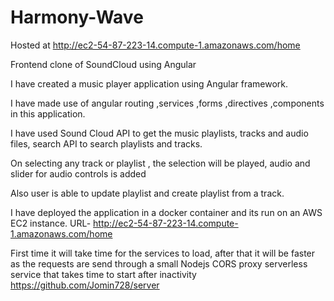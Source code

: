 # Harmony-Wave
Hosted at http://ec2-54-87-223-14.compute-1.amazonaws.com/home

Frontend clone of SoundCloud using Angular

I have created a music player application using Angular framework.

I have made use of angular routing ,services ,forms ,directives ,components in this application.

I have used Sound Cloud API to get the music playlists, tracks and audio files, search API to search playlists and tracks.

On selecting any track or playlist , the selection will be played, audio and slider for audio controls is added 

Also user is able to update playlist and create playlist from a track.

I have deployed the application in a docker container and its run on an AWS EC2 instance. URL- http://ec2-54-87-223-14.compute-1.amazonaws.com/home

First time it will take time for the services to load, after that it will be faster as the requests are send through a small Nodejs CORS proxy serverless service that takes time to start after inactivity https://github.com/Jomin728/server
